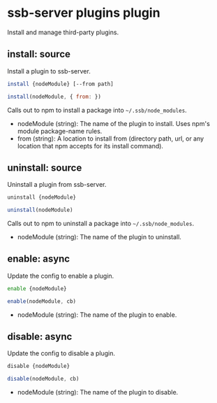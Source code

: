 # ssb-server plugins plugin

Install and manage third-party plugins.



## install: source

Install a plugin to ssb-server.

```bash
install {nodeModule} [--from path]
```
```js
install(nodeModule, { from: })
```

Calls out to npm to install a package into `~/.ssb/node_modules`.

 - nodeModule (string): The name of the plugin to install. Uses npm's module package-name rules.
 - from (string): A location to install from (directory path, url, or any location that npm accepts for its install command).



## uninstall: source

Uninstall a plugin from ssb-server.

```bash
uninstall {nodeModule}
```
```js
uninstall(nodeModule)
```

Calls out to npm to uninstall a package into `~/.ssb/node_modules`.

 - nodeModule (string): The name of the plugin to uninstall.



## enable: async

Update the config to enable a plugin.

```bash
enable {nodeModule}
```
```js
enable(nodeModule, cb)
```

 - nodeModule (string): The name of the plugin to enable.



## disable: async

Update the config to disable a plugin.

```bash
disable {nodeModule}
```
```js
disable(nodeModule, cb)
```

 - nodeModule (string): The name of the plugin to disable.
